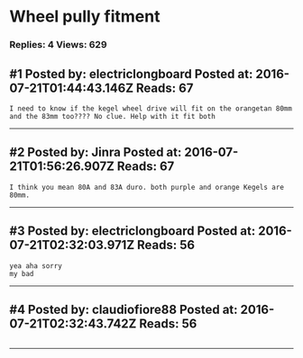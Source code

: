 # Wheel pully fitment

### Replies: 4 Views: 629

## \#1 Posted by: electriclongboard Posted at: 2016-07-21T01:44:43.146Z Reads: 67

```
I need to know if the kegel wheel drive will fit on the orangetan 80mm and the 83mm too???? No clue. Help with it fit both
```

---
## \#2 Posted by: Jinra Posted at: 2016-07-21T01:56:26.907Z Reads: 67

```
I think you mean 80A and 83A duro. both purple and orange Kegels are 80mm.
```

---
## \#3 Posted by: electriclongboard Posted at: 2016-07-21T02:32:03.971Z Reads: 56

```
yea aha sorry 
my bad
```

---
## \#4 Posted by: claudiofiore88 Posted at: 2016-07-21T02:32:43.742Z Reads: 56

```

```

---
